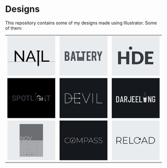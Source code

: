 # Designs
This repository contains some of my designs made using Illustrator.
Some of them:
<table>
    <tr>
      <td><img src="2020-11/png/24.11.2020.png"></td>
      <td><img src="2020-11/png/28.11.2020.png"></td>
      <td><img src="2020-11/png/23.11.2020.png"></td>
    </tr>
    <tr>
      <td><img src="2020-11/png/21.11.2020.png"></td>
      <td><img src="2020-12/png/10.12.2020.png"></td>
      <td><img src="2020-12/png/31.12.2020.png"></td>
    </tr>
    <tr>
      <td><img src="2020-11/png/26.11.2020.png"></td>
      <td><img src="2020-12/png/12.12.2020.png"></td>
      <td><img src="2020-11/png/25.11.2020.png"></td>
    </tr>
</table>
